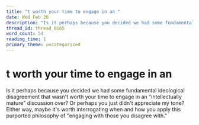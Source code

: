 ```yaml
---
title: "t worth your time to engage in an "
date: Wed Feb 26
description: "Is it perhaps because you decided we had some fundamental ideological disagreement that wasn't worth your time to engage in an 'intellectually mature'..."
thread_id: thread_0165
word_count: 54
reading_time: 1
primary_theme: uncategorized
---
```


# t worth your time to engage in an 

Is it perhaps because you decided we had some fundamental ideological disagreement that wasn't worth your time to engage in an "intellectually mature" discussion over? Or perhaps you just didn't appreciate my tone? Either way, maybe it's worth interrogating when and how you apply this purported philosophy of "engaging with those you disagree with."